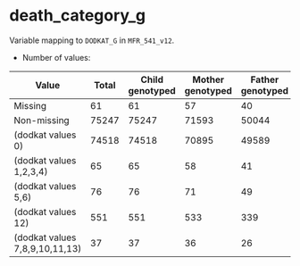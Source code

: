 # death_category_g
Variable mapping to `DODKAT_G` in `MFR_541_v12`.
- Number of values:

| Value | Total | Child genotyped | Mother genotyped | Father genotyped |
| ----- | ----- | --------------- | ---------------- | ---------------- |
| Missing | 61 | 61 | 57 | 40 |
| Non-missing | 75247 | 75247 | 71593 | 50044 |
|  (dodkat values 0) | 74518 | 74518 | 70895 |49589 |
|  (dodkat values 1,2,3,4) | 65 | 65 | 58 |41 |
|  (dodkat values 5,6) | 76 | 76 | 71 |49 |
| (dodkat values 12) | 551 | 551 | 533 |339 |
| (dodkat values 7,8,9,10,11,13) | 37 | 37 | 36 |26 |



